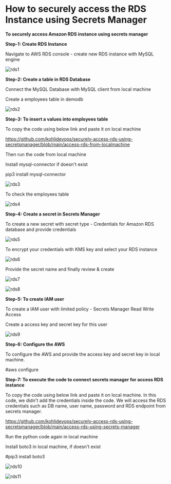 # How to securely access the RDS Instance using Secrets Manager
**To securely access Amazon RDS instance using secrets manager**

**Step-1: Create RDS Instance**

Navigate to AWS RDS console - create new RDS instance with MySQL engine

![rds1](https://github.com/kohlidevops/securely-access-rds-using-secretsmanager/assets/100069489/bb62f8b1-c38b-4a59-a19a-2320e5b127cf)

**Step-2: Create a table in RDS Database**

Connect the MySQL Database with MySQL client from local machine

Create a employees table in demodb

![rds2](https://github.com/kohlidevops/securely-access-rds-using-secretsmanager/assets/100069489/c7d85a88-f2cf-4790-9617-b4170b141313)

**Step-3: To insert a values into employees table**

To copy the code using below link and paste it on local machine

https://github.com/kohlidevops/securely-access-rds-using-secretsmanager/blob/main/access-rds-from-localmachine

Then run the code from local machine

Install mysql-connector if doesn't exist

pip3 install mysql-connector

![rds3](https://github.com/kohlidevops/securely-access-rds-using-secretsmanager/assets/100069489/7b5263b9-92e9-49a3-b41c-8551905954b8)

To check the employees table

![rds4](https://github.com/kohlidevops/securely-access-rds-using-secretsmanager/assets/100069489/6d91cb38-e1cb-49ba-b052-bbcdd839e3f0)

**Step-4: Create a secret in Secrets Manager**

To create a new secret with secret type - Credentials for Amazon RDS database and provide credentials

![rds5](https://github.com/kohlidevops/securely-access-rds-using-secretsmanager/assets/100069489/1d74f792-e673-414c-bdea-ec90fb853cdd)

To encrypt your credentials with KMS key and select your RDS instance

![rds6](https://github.com/kohlidevops/securely-access-rds-using-secretsmanager/assets/100069489/07f3eff6-0e5d-46b2-a2e2-5e8255bddd76)

Provide the secret name and finally review & create

![rds7](https://github.com/kohlidevops/securely-access-rds-using-secretsmanager/assets/100069489/0df9f5b2-583f-4ddb-8b56-a436d717fd7e)

![rds8](https://github.com/kohlidevops/securely-access-rds-using-secretsmanager/assets/100069489/ba9c0ebc-5856-4fa7-9b6c-bece4730a0ee)

**Step-5: To create IAM user**

To create a IAM user with limited policy - Secrets Manager Read Write Access

Create a access key and secret key for this user

![rds9](https://github.com/kohlidevops/securely-access-rds-using-secretsmanager/assets/100069489/6dddeba2-b47b-4784-9587-720d91774c50)

**Step-6: Configure the AWS**

To configure the AWS and provide the access key and secret key in local machine.

#aws configure

**Step-7: To execute the code to connect secrets manager for access RDS instance**

To copy the code using below link and paste it on local machine. In this code, we didn't add the credentials inside the code. We will access the RDS credentials such as DB name, user name, password and RDS endpoint from secrets manager.

https://github.com/kohlidevops/securely-access-rds-using-secretsmanager/blob/main/access-rds-using-secrets-manager

Run the python code again in local machine

Install boto3 in local machine, if doesn't exist

#pip3 install boto3

![rds10](https://github.com/kohlidevops/securely-access-rds-using-secretsmanager/assets/100069489/c27af322-3f8a-43de-be45-66789ba586d0)

![rds11](https://github.com/kohlidevops/securely-access-rds-using-secretsmanager/assets/100069489/56800aeb-a74b-42cf-972e-11a74e625838)

